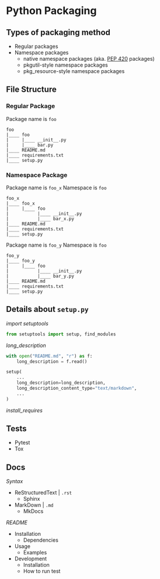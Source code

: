 # Python Packaging

## Types of packaging method

- Regular packages
- Namespace packages
    - native namespace packages (aka. [PEP 420](https://www.python.org/dev/peps/pep-0420/) packages)
    - pkgutil-style namespace packages
    - pkg_resource-style namespace packages



## File Structure

### Regular Package

Package name is `foo`

```
foo
|____ foo
|     |____ __init__.py
|     |____ bar.py
|____ README.md
|____ requirements.txt
|____ setup.py
```

### Namespace Package

Package name is `foo_x`
Namespace is `foo`

```
foo_x
|____ foo_x
|     |____ foo
|           |____ __init__.py
|           |____ bar_x.py
|____ README.md
|____ requirements.txt
|____ setup.py
```

Package name is `foo_y`
Namespace is `foo`

```
foo_y
|____ foo_y
|     |____ foo
|           |____ __init__.py
|           |____ bar_y.py
|____ README.md
|____ requirements.txt
|____ setup.py
```


## Details about `setup.py`

*import setuptools*
```python
from setuptools import setup, find_modules
```

*long_description*
```python
with open("README.md", "r") as f:
    long_description = f.read()

setup(
    ...
    long_description=long_description,
    long_description_content_type="text/markdown",
    ...
)
```

*install_requires*

## Tests

- Pytest
- Tox

## Docs

*Syntax*
- ReStructuredText | `.rst`
    - Sphinx
- MarkDown | `.md`
    - MkDocs

*README*

- Installation
    - Dependencies
- Usage
    - Examples
- Development
    - Installation
    - How to run test
